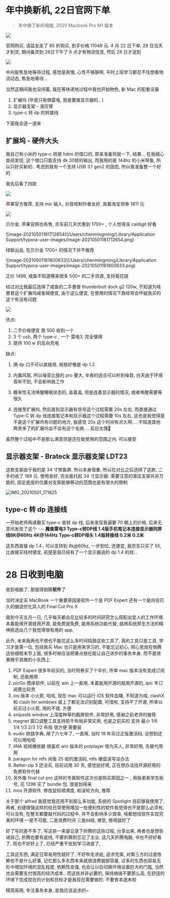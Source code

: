 # 年中换新机, 22日官网下单

> 年中换了新的电脑, 2020 Macbook Pro M1 版本

![](https://raw.githubusercontent.com/mannixchan/Pics/master/img/IMG_20210501_171517.jpg)

官网购买, 请盆友走了 85 折购买, 到手价格 11049 元. 4 月 22 日下单, 28 日当天才到货, 期间备货到 26日下午了 6 点才有物流信息, 然后 28 日才送到

![](https://raw.githubusercontent.com/mannixchan/Pics/master/img/20210501175542.png)

中间是焦急地等待过程, 感觉是真慢, 心性不够静啊, 平时上班学习都忍不住想看物流动态, 焦急地等待...

当然这期间我也没闲着,  我在等快递地过程中我也开始物色, 新 Mac 的配套设备

1. 扩展坞 (毕竟只有俩雷电, 我是要接显示器的.. )
2. 显示器支架 - 液压臂
3. type-c 转 dp 的转接线

下面我会逐一道来

## 扩展坞 - 硬件大头

我自己有小米的 type-c 转接 hdmi 的借口的, 原来准备将就一下, 结果... 在我细心查阅发现, 这个借口只能支持 4k 30帧的输出, 而我用的是 144hz 的小米带鱼, 所以只好买新的.. 考虑到我有一个支持 USB 3.1 gen2 的固态, 所以我准备整一个好的

我先后看了四款

![](https://raw.githubusercontent.com/mannixchan/Pics/master/img/20210501181541.png)

苹果官方推荐, 支持 mic 输入, 对音频制作者友好, 我看淘宝领券 1811 元

![](https://raw.githubusercontent.com/mannixchan/Pics/master/img/20210501181639.png)

贝尔金, 苹果官网也有售, 京东前几天优惠到 1700+ , 个人觉得没 caldigit 好看

![image-20210501181712654](/Users/chenmingming/Library/Application Support/typora-user-images/image-20210501181712654.png)

绿联出品, 在贝尔金 1700+ 的情况下并不推荐

![image-20210501181800633](/Users/chenmingming/Library/Application Support/typora-user-images/image-20210501181800633.png)

正价 1499, 咸鱼不知道哪来很多 500+ 的二手货源, 支持菊花链

经过对比我最后选择了咸鱼的二手惠普 thunderbolt dock g2 120w, 不知道为啥惠普这个扩展坞咸鱼贼便宜, 由于这么便宜, 在使用的情况下我经常会怀疑我买的这个有没有问题

![](/Users/chenmingming/Downloads/IMG_20210501_171748.jpg)

优点: 

1. 二手价格便宜 我 500 收到一个
2. 3 个 usb, 两个 type-c , 一个 雷电3, 完全够用
3. 提供 100 w 的反向充电

缺点: 

1. 俩 dp 口不可以直接用, 规格好像是 dp 1.2

2. 内置风扇, 所以噪音比我的 pro 要大, 半夜的适合可以听到噪音, 白天由于环境音听不到, 不会影响我工作

3. 概率性无法唤醒睡眠状态的, 盖着盖, 但是连着显示器的情况, 或者唤醒需要等很久

4. 连接至扩展坞, 然后直到显示器有信号这个过程需要 20s 左右, 而直接通过 Type-C 转 dp 线连接笔记本和显示器这个过程需要 10s 左右, 这也是我觉得是不是这个扩展坞有问题的地方, 我感觉 20s 这个时间有点久啊.... 不知道其他两贵多了的扩展坞会不会有这个毛病.... 反应太慢 

虽然整个过程中不是那么满意但是还在能使用的范围之内. 可以接受

## 显示器支架 - **Brateck 显示器支架 LDT23**

这款支架由于我的是 34 寸带鱼屏, 所以本身很重, 所以在对比之后选择了这款, 二手的收了 189 元. 使用良好, 完全能托起 34 寸显示器. 需要注意的液压支架并非万能的, 固定底座的位置对支架能够移动的范围也是有很大的限制

![IMG_20210501_171825](/Users/chenmingming/Downloads/IMG_20210501_171825.jpg)

## type-c 转 dp 连接线

一开始老师再琢磨买 type-c 直转 dp 线, 后来发现普遍要 70 朝上的价格, 后来无意间发现了这个 --- **魔兽雷电3 Type-c转DP线 1.4版手机笔记本连接显示器同屏线8K@60Hz 4K@144Hz Type-c转DP母头 1.4版转接线 0.2米 0.2米** 

这东西直接 dp 1.4 , 可以支持到 8k@60hz, 一步到位, 还便宜, 我京东只买了 55, 比直接买线材便宜, 前提是我已经有了一个显示器送的 dp 1.4 的线...



# 28 日收到电脑

收到电脑了, 那就得倒腾**软件**了

当时决定买 MacBook  一个重要原因是软件一个是 PDF Expert 还有一个是向往已久的据说优化异人的 Final Cut Pro X

我到今天五月一日, 几乎每天都会花比较多的时间研究怎么搭配出宜人的工作环境. 本着能用开源就用开源, 能免费就免费, 能用系统功能代替, 就用系统原生方法的精神挑选出几个我觉得很有用的 app, 

此外, 未来我再也不想也不能花这么多时间捣鼓这些工具了, 真的工具只是工具, 学习才是第一位, 包括我买 Mac 也只是用来学习的, 不能忘记初心, 把心思放在倒腾这些细枝末节上面, 很多时候应该把重点放在能让自己进步的事务本身, 而不是效果微乎其微的小东西上

1. PDF Expert 很多年前买的, 当时用券买了个半价, 所幸 mac 版本没有变成订阅制, 还能用用
2. picGo 图床软件, 以前在 win 上一直用, 本着能用开源的就用开源的, ipic 年订阅费比较贵
3. ios 版本 小火箭, 哈哈, 现在 mac 可以运行 iOS 软件血赚, 不知道为啥, clashX 和 clash for windows 装上了都无法识别配置, 可惜啦, 支持不了开源, 所幸以前买过小火箭, 用的不错, 方便
4. snipaste window 上深度种草的截屏软件, 非常好用, 感谢之前老师的推荐
5. magnet 窗口调整工具支持若干布局非常实用, 也是之前买的 支持 最小 1/6 1/4 1/3 2/3 1/2 布局 很方便 需要装
6. eudic 欧路字典, 用了六七年了, 一直用, 当时 18 年买过正版激活码, 没想到还可以用哈哈
7. IINA 视频播放器 很喜欢 win 版本的 potplayer 惊为天人, 非常好用, 先替代用用
8. paragon for ntfs 闲鱼 25 收的激活码, ntfs 硬盘读写没办法
9. Better-zip 5 还没买, 目前试用 30 天, 感觉挺好用, 正在想办法找开源好用的免费软件代替
10. 另外像 final cut pro 这样的专属软件这次也是购买原因之一 , 用我弟弟学生账号, 花 1298 买了 bundle 包. 很是划得来
11. mos 开源软件, 修改鼠标顺滑度, 和滚轮方向, 推荐

关于那个 alfred 我感觉我还用不到那么多功能, 系统的 Spotlight 目前够我使用了, 再者, 右键增强这样的给日常使用增加一些便利性的软件我觉得也不是那么必须有, 可以没有, 在整天都要敲代码的过程中, 并不会影响多少效率, 啥都想找软件实现完美的环境 一是不可能, 二是浪费时间 三是纠结, 难受, 够用就好了



好了写的差不多了, 写这些一来是记录下折腾的这些过程, 分享出来, 再者也是想告诫自己, 折腾也要有底线, 不要折腾到忘记了主业, 这几天折腾电脑, 书也不好好看了, 班也不好好上了, 已经严重干扰到学习进度了, 

工具这东西, 满足日常易用性就好了, 不好吹毛求疵, 追求完美, 对第三方的过度依赖也不是什么好事, 记忆那么多东西本来就很浪费脑部容量, 过多的东西也容易无形中增加环境的混乱程度, 依赖性变强, 也会让以后切换环境设置巨大的门槛, 当然也会需要支付很高的经济成本.. 而这些并非必要的, 保持熵值不要那么高, 在舒适的环境下完成现在的计划和目标才是我现在需要做的. 不要舍本逐末啦

精简易用, 专注事务本身, 是我应该追求的~
